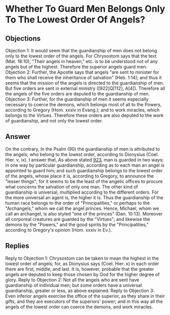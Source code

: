 # Whether To Guard Men Belongs Only To The Lowest Order Of Angels?
## Objections
Objection 1: It would seem that the guardianship of men does not belong only to the lowest order of the angels. For Chrysostom says that the text (Mat. 18:10), "Their angels in heaven," etc. is to be understood not of any angels but of the highest. Therefore the superior angels guard men.
Objection 2: Further, the Apostle says that angels "are sent to minister for them who shall receive the inheritance of salvation" (Heb. 1:14); and thus it seems that the mission of the angels is directed to the guardianship of men. But five orders are sent in external ministry ([922]Q[112], A[4]). Therefore all the angels of the five orders are deputed to the guardianship of men.
Objection 3: Further, for the guardianship of men it seems especially necessary to coerce the demons, which belongs most of all to the Powers, according to Gregory (Hom. xxxiv in Evang.); and to work miracles, which belongs to the Virtues. Therefore these orders are also deputed to the work of guardianship, and not only the lowest order.
## Answer
On the contrary, In the Psalm (90) the guardianship of men is attributed to the angels; who belong to the lowest order, according to Dionysius (Coel. Hier. v, ix).
I answer that, As above stated [923](A[2]), man is guarded in two ways; in one way by particular guardianship, according as to each man an angel is appointed to guard him; and such guardianship belongs to the lowest order of the angels, whose place it is, according to Gregory, to announce the "lesser things"; for it seems to be the least of the angelic offices to procure what concerns the salvation of only one man. The other kind of guardianship is universal, multiplied according to the different orders. For the more universal an agent is, the higher it is. Thus the guardianship of the human race belongs to the order of "Principalities," or perhaps to the "Archangels," whom we call the angel princes. Hence, Michael, whom we call an archangel, is also styled "one of the princes" (Dan. 10:13). Moreover all corporeal creatures are guarded by the "Virtues"; and likewise the demons by the "Powers," and the good spirits by the "Principalities," according to Gregory's opinion (Hom. xxxiv in Ev.).
## Replies
Reply to Objection 1: Chrysostom can be taken to mean the highest in the lowest order of angels; for, as Dionysius says (Coel. Hier. x) in each order there are first, middle, and last. It is, however, probable that the greater angels are deputed to keep those chosen by God for the higher degree of glory.
Reply to Objection 2: Not all the angels who are sent have guardianship of individual men; but some orders have a universal guardianship, greater or less, as above explained.
Reply to Objection 3: Even inferior angels exercise the office of the superior, as they share in their gifts, and they are executors of the superiors' power; and in this way all the angels of the lowest order can coerce the demons, and work miracles.